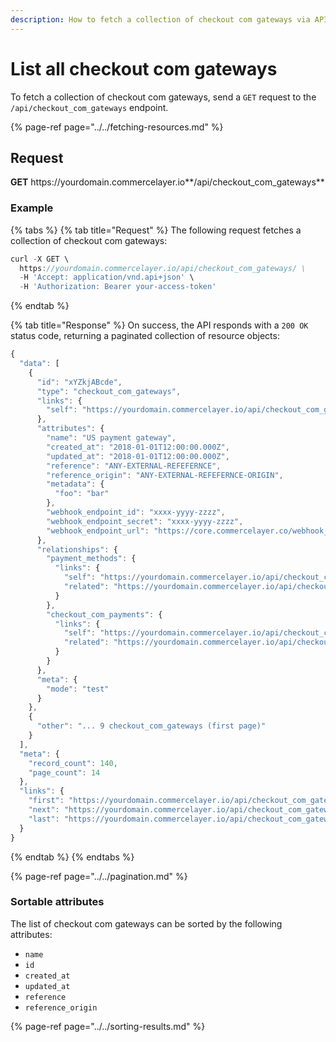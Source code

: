 ```yaml
---
description: How to fetch a collection of checkout com gateways via API
---
```


# List all checkout com gateways

To fetch a collection of checkout com gateways, send a `GET` request to the `/api/checkout_com_gateways` endpoint.

{% page-ref page="../../fetching-resources.md" %}

## Request

**GET** https://<i></i>yourdomain.commercelayer.io**/api/checkout_com_gateways**

### **Example**

{% tabs %}
{% tab title="Request" %}
The following request fetches a collection of checkout com gateways:

```javascript
curl -X GET \
  https://yourdomain.commercelayer.io/api/checkout_com_gateways/ \
  -H 'Accept: application/vnd.api+json' \
  -H 'Authorization: Bearer your-access-token'
```
{% endtab %}

{% tab title="Response" %}
On success, the API responds with a `200 OK` status code, returning a paginated collection of resource objects:

```javascript
{
  "data": [
    {
      "id": "xYZkjABcde",
      "type": "checkout_com_gateways",
      "links": {
        "self": "https://yourdomain.commercelayer.io/api/checkout_com_gateways/xYZkjABcde"
      },
      "attributes": {
        "name": "US payment gateway",
        "created_at": "2018-01-01T12:00:00.000Z",
        "updated_at": "2018-01-01T12:00:00.000Z",
        "reference": "ANY-EXTERNAL-REFEFERNCE",
        "reference_origin": "ANY-EXTERNAL-REFEFERNCE-ORIGIN",
        "metadata": {
          "foo": "bar"
        },
        "webhook_endpoint_id": "xxxx-yyyy-zzzz",
        "webhook_endpoint_secret": "xxxx-yyyy-zzzz",
        "webhook_endpoint_url": "https://core.commercelayer.co/webhook_callbacks/checkout_com_gateways/xxxxx"
      },
      "relationships": {
        "payment_methods": {
          "links": {
            "self": "https://yourdomain.commercelayer.io/api/checkout_com_gateways/xYZkjABcde/relationships/payment_methods",
            "related": "https://yourdomain.commercelayer.io/api/checkout_com_gateways/xYZkjABcde/payment_methods"
          }
        },
        "checkout_com_payments": {
          "links": {
            "self": "https://yourdomain.commercelayer.io/api/checkout_com_gateways/xYZkjABcde/relationships/checkout_com_payments",
            "related": "https://yourdomain.commercelayer.io/api/checkout_com_gateways/xYZkjABcde/checkout_com_payments"
          }
        }
      },
      "meta": {
        "mode": "test"
      }
    },
    {
      "other": "... 9 checkout_com_gateways (first page)"
    }
  ],
  "meta": {
    "record_count": 140,
    "page_count": 14
  },
  "links": {
    "first": "https://yourdomain.commercelayer.io/api/checkout_com_gateways?page[number]=1&page[size]=10",
    "next": "https://yourdomain.commercelayer.io/api/checkout_com_gateways?page[number]=2&page[size]=10",
    "last": "https://yourdomain.commercelayer.io/api/checkout_com_gateways?page[number]=14&page[size]=10"
  }
}
```
{% endtab %}
{% endtabs %}

{% page-ref page="../../pagination.md" %}

### Sortable attributes

The list of checkout com gateways can be sorted by the following attributes:

* `name`
* `id`
* `created_at`
* `updated_at`
* `reference`
* `reference_origin`

{% page-ref page="../../sorting-results.md" %}

